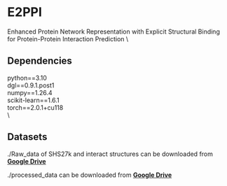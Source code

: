 # E2PPI
Enhanced Protein Network Representation with Explicit Structural Binding for Protein-Protein Interaction Prediction
\
## Dependencies
python==3.10 \
dgl==0.9.1.post1 \
numpy==1.26.4 \
scikit-learn==1.6.1 \
torch==2.0.1+cu118 \
\
## Datasets
./Raw_data of SHS27k and interact structures can be downloaded from **[Google Drive](https://drive.google.com/file/d/1LScRlikrZid7oYOTiIw7hfMwDwMPCar4/view?usp=drive_link)**

./processed_data can be downloaded from **[Google Drive](https://drive.google.com/file/d/1f7jB7zG4TL8Xj0_11kRx_GBCydokzHBH/view?usp=drive_link
)**
